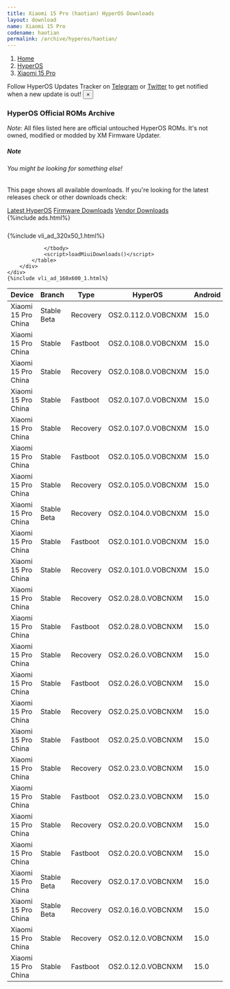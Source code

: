 ```yaml
---
title: Xiaomi 15 Pro (haotian) HyperOS Downloads
layout: download
name: Xiaomi 15 Pro
codename: haotian
permalink: /archive/hyperos/haotian/
---
```

<nav aria-label="breadcrumb">
    <ol class="breadcrumb">
        <li class="breadcrumb-item"><a href="/">Home</a></li>
        <li class="breadcrumb-item"><a href="/hyperos/">HyperOS</a></li>
        <li class="breadcrumb-item active" aria-current="page"><a href="/hyperos/haotian/">Xiaomi 15 Pro</a></li>
    </ol>
</nav>
<div class="alert alert-primary alert-dismissible fade show" role="alert">
    Follow HyperOS Updates Tracker on <a href="https://t.me/MIUIUpdatesTracker" class="alert-link">Telegram</a>
     or <a href="https://twitter.com/MiFwUpdater" class="alert-link">Twitter</a> to get notified when a new update is out!
    <button type="button" class="close" data-dismiss="alert" aria-label="Close">
        <span aria-hidden="true">&times;</span>
    </button>
</div>

### HyperOS Official ROMs Archive
*Note*: All files listed here are official untouched HyperOS ROMs. It's not owned, modified or modded by XM Firmware Updater.
<div class="card">
  <div class="card-body">
    <h5 class="card-title">Note</h5>
    <h6 class="card-subtitle mb-2 text-muted">You might be looking for something else!</h6>
    <p class="card-text">This page shows all available downloads.
     If you're looking for the latest releases check or other downloads check:</p>
    <a href="/hyperos/haotian/" class="card-link">Latest HyperOS</a>
    <a href="/firmware/haotian/" class="card-link">Firmware Downloads</a>
    <a href="/vendor/haotian/" class="card-link">Vendor Downloads</a>
  </div>
</div>
{%include ads.html%}
<div class="row justify-content-center">
    <div class="col-10">
        <div class="table-responsive-md" style="margin-top: 25px;">
            {%include vli_ad_320x50_1.html%}
            <table id="miui" class="display dt-responsive nowrap compact table table-striped table-hover table-sm">
                <thead class="thead-dark">
                    <tr>
                        <th data-ref="device">Device</th>
                        <th data-ref="branch">Branch</th>
                        <th data-ref="type">Type</th>
                        <th data-ref="miui">HyperOS</th>
                        <th data-ref="android">Android</th>
                        <th data-ref="size">Size</th>
                        <th data-ref="size">Date</th>
                        <th data-ref="link">Link</th>
                    </tr>
                </thead>
                <tbody>
                <tr><td>Xiaomi 15 Pro China</td><td>Stable Beta</td><td>Recovery</td><td>OS2.0.112.0.VOBCNXM</td><td>15.0</td><td>7.7 GB</td><td>2025-04-01</td><td><a href="/hyperos/haotian/stable beta/OS2.0.112.0.VOBCNXM/">Download</a></td></tr>
<tr><td>Xiaomi 15 Pro China</td><td>Stable</td><td>Fastboot</td><td>OS2.0.108.0.VOBCNXM</td><td>15.0</td><td>10.9 GB</td><td>2025-03-10</td><td><a href="/hyperos/haotian/stable/OS2.0.108.0.VOBCNXM/">Download</a></td></tr>
<tr><td>Xiaomi 15 Pro China</td><td>Stable</td><td>Recovery</td><td>OS2.0.108.0.VOBCNXM</td><td>15.0</td><td>7.7 GB</td><td>2025-03-04</td><td><a href="/hyperos/haotian/stable/OS2.0.108.0.VOBCNXM/">Download</a></td></tr>
<tr><td>Xiaomi 15 Pro China</td><td>Stable</td><td>Fastboot</td><td>OS2.0.107.0.VOBCNXM</td><td>15.0</td><td>11.0 GB</td><td>2025-03-04</td><td><a href="/hyperos/haotian/stable/OS2.0.107.0.VOBCNXM/">Download</a></td></tr>
<tr><td>Xiaomi 15 Pro China</td><td>Stable</td><td>Recovery</td><td>OS2.0.107.0.VOBCNXM</td><td>15.0</td><td>7.7 GB</td><td>2025-02-20</td><td><a href="/hyperos/haotian/stable/OS2.0.107.0.VOBCNXM/">Download</a></td></tr>
<tr><td>Xiaomi 15 Pro China</td><td>Stable</td><td>Fastboot</td><td>OS2.0.105.0.VOBCNXM</td><td>15.0</td><td>10.9 GB</td><td>2025-02-17</td><td><a href="/hyperos/haotian/stable/OS2.0.105.0.VOBCNXM/">Download</a></td></tr>
<tr><td>Xiaomi 15 Pro China</td><td>Stable</td><td>Recovery</td><td>OS2.0.105.0.VOBCNXM</td><td>15.0</td><td>7.7 GB</td><td>2025-02-07</td><td><a href="/hyperos/haotian/stable/OS2.0.105.0.VOBCNXM/">Download</a></td></tr>
<tr><td>Xiaomi 15 Pro China</td><td>Stable Beta</td><td>Recovery</td><td>OS2.0.104.0.VOBCNXM</td><td>15.0</td><td>7.7 GB</td><td>2025-01-21</td><td><a href="/hyperos/haotian/stable beta/OS2.0.104.0.VOBCNXM/">Download</a></td></tr>
<tr><td>Xiaomi 15 Pro China</td><td>Stable</td><td>Fastboot</td><td>OS2.0.101.0.VOBCNXM</td><td>15.0</td><td>11.0 GB</td><td>2025-01-09</td><td><a href="/hyperos/haotian/stable/OS2.0.101.0.VOBCNXM/">Download</a></td></tr>
<tr><td>Xiaomi 15 Pro China</td><td>Stable</td><td>Recovery</td><td>OS2.0.101.0.VOBCNXM</td><td>15.0</td><td>7.7 GB</td><td>2024-12-27</td><td><a href="/hyperos/haotian/stable/OS2.0.101.0.VOBCNXM/">Download</a></td></tr>
<tr><td>Xiaomi 15 Pro China</td><td>Stable</td><td>Recovery</td><td>OS2.0.28.0.VOBCNXM</td><td>15.0</td><td>7.7 GB</td><td>2024-12-18</td><td><a href="/hyperos/haotian/stable/OS2.0.28.0.VOBCNXM/">Download</a></td></tr>
<tr><td>Xiaomi 15 Pro China</td><td>Stable</td><td>Fastboot</td><td>OS2.0.28.0.VOBCNXM</td><td>15.0</td><td>10.7 GB</td><td>2024-12-12</td><td><a href="/hyperos/haotian/stable/OS2.0.28.0.VOBCNXM/">Download</a></td></tr>
<tr><td>Xiaomi 15 Pro China</td><td>Stable</td><td>Recovery</td><td>OS2.0.26.0.VOBCNXM</td><td>15.0</td><td>7.7 GB</td><td>2024-12-10</td><td><a href="/hyperos/haotian/stable/OS2.0.26.0.VOBCNXM/">Download</a></td></tr>
<tr><td>Xiaomi 15 Pro China</td><td>Stable</td><td>Fastboot</td><td>OS2.0.26.0.VOBCNXM</td><td>15.0</td><td>10.8 GB</td><td>2024-12-03</td><td><a href="/hyperos/haotian/stable/OS2.0.26.0.VOBCNXM/">Download</a></td></tr>
<tr><td>Xiaomi 15 Pro China</td><td>Stable</td><td>Recovery</td><td>OS2.0.25.0.VOBCNXM</td><td>15.0</td><td>7.7 GB</td><td>2024-11-29</td><td><a href="/hyperos/haotian/stable/OS2.0.25.0.VOBCNXM/">Download</a></td></tr>
<tr><td>Xiaomi 15 Pro China</td><td>Stable</td><td>Fastboot</td><td>OS2.0.25.0.VOBCNXM</td><td>15.0</td><td>10.8 GB</td><td>2024-11-27</td><td><a href="/hyperos/haotian/stable/OS2.0.25.0.VOBCNXM/">Download</a></td></tr>
<tr><td>Xiaomi 15 Pro China</td><td>Stable</td><td>Recovery</td><td>OS2.0.23.0.VOBCNXM</td><td>15.0</td><td>7.7 GB</td><td>2024-11-21</td><td><a href="/hyperos/haotian/stable/OS2.0.23.0.VOBCNXM/">Download</a></td></tr>
<tr><td>Xiaomi 15 Pro China</td><td>Stable</td><td>Fastboot</td><td>OS2.0.23.0.VOBCNXM</td><td>15.0</td><td>10.8 GB</td><td>2024-11-20</td><td><a href="/hyperos/haotian/stable/OS2.0.23.0.VOBCNXM/">Download</a></td></tr>
<tr><td>Xiaomi 15 Pro China</td><td>Stable</td><td>Recovery</td><td>OS2.0.20.0.VOBCNXM</td><td>15.0</td><td>7.6 GB</td><td>2024-11-14</td><td><a href="/hyperos/haotian/stable/OS2.0.20.0.VOBCNXM/">Download</a></td></tr>
<tr><td>Xiaomi 15 Pro China</td><td>Stable</td><td>Fastboot</td><td>OS2.0.20.0.VOBCNXM</td><td>15.0</td><td>10.7 GB</td><td>2024-11-12</td><td><a href="/hyperos/haotian/stable/OS2.0.20.0.VOBCNXM/">Download</a></td></tr>
<tr><td>Xiaomi 15 Pro China</td><td>Stable Beta</td><td>Recovery</td><td>OS2.0.17.0.VOBCNXM</td><td>15.0</td><td>7.6 GB</td><td>2024-11-08</td><td><a href="/hyperos/haotian/stable beta/OS2.0.17.0.VOBCNXM/">Download</a></td></tr>
<tr><td>Xiaomi 15 Pro China</td><td>Stable Beta</td><td>Recovery</td><td>OS2.0.16.0.VOBCNXM</td><td>15.0</td><td>7.6 GB</td><td>2024-11-03</td><td><a href="/hyperos/haotian/stable beta/OS2.0.16.0.VOBCNXM/">Download</a></td></tr>
<tr><td>Xiaomi 15 Pro China</td><td>Stable</td><td>Recovery</td><td>OS2.0.12.0.VOBCNXM</td><td>15.0</td><td>7.6 GB</td><td>2024-10-29</td><td><a href="/hyperos/haotian/stable/OS2.0.12.0.VOBCNXM/">Download</a></td></tr>
<tr><td>Xiaomi 15 Pro China</td><td>Stable</td><td>Fastboot</td><td>OS2.0.12.0.VOBCNXM</td><td>15.0</td><td>10.7 GB</td><td>2024-10-26</td><td><a href="/hyperos/haotian/stable/OS2.0.12.0.VOBCNXM/">Download</a></td></tr>

                </tbody>
                <script>loadMiuiDownloads()</script>
            </table>
        </div>
    </div>
    {%include vli_ad_160x600_1.html%}
</div>
